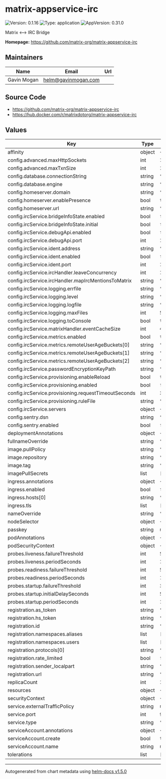 # matrix-appservice-irc

![Version: 0.1.16](https://img.shields.io/badge/Version-0.1.16-informational?style=flat-square) ![Type: application](https://img.shields.io/badge/Type-application-informational?style=flat-square) ![AppVersion: 0.31.0](https://img.shields.io/badge/AppVersion-0.31.0-informational?style=flat-square)

Matrix <--> IRC Bridge

**Homepage:** <https://github.com/matrix-org/matrix-appservice-irc>

## Maintainers

| Name | Email | Url |
| ---- | ------ | --- |
| Gavin Mogan | helm@gavinmogan.com |  |

## Source Code

* <https://github.com/matrix-org/matrix-appservice-irc>
* <https://hub.docker.com/r/matrixdotorg/matrix-appservice-irc>

## Values

| Key | Type | Default | Description |
|-----|------|---------|-------------|
| affinity | object | `{}` |  |
| config.advanced.maxHttpSockets | int | `1000` |  |
| config.advanced.maxTxnSize | int | `10000000` |  |
| config.database.connectionString | string | `"postgres://username:password@host:port/databasename"` |  |
| config.database.engine | string | `"postgres"` |  |
| config.homeserver.domain | string | `"localhost"` |  |
| config.homeserver.enablePresence | bool | `true` |  |
| config.homeserver.url | string | `"http://youhomeserver:8008"` |  |
| config.ircService.bridgeInfoState.enabled | bool | `false` |  |
| config.ircService.bridgeInfoState.initial | bool | `false` |  |
| config.ircService.debugApi.enabled | bool | `false` |  |
| config.ircService.debugApi.port | int | `11100` |  |
| config.ircService.ident.address | string | `"::"` |  |
| config.ircService.ident.enabled | bool | `false` |  |
| config.ircService.ident.port | int | `1113` |  |
| config.ircService.ircHandler.leaveConcurrency | int | `10` |  |
| config.ircService.ircHandler.mapIrcMentionsToMatrix | string | `"on"` |  |
| config.ircService.logging.errfile | string | `"errors.log"` |  |
| config.ircService.logging.level | string | `"debug"` |  |
| config.ircService.logging.logfile | string | `"debug.log"` |  |
| config.ircService.logging.maxFiles | int | `5` |  |
| config.ircService.logging.toConsole | bool | `true` |  |
| config.ircService.matrixHandler.eventCacheSize | int | `4096` |  |
| config.ircService.metrics.enabled | bool | `true` |  |
| config.ircService.metrics.remoteUserAgeBuckets[0] | string | `"1h"` |  |
| config.ircService.metrics.remoteUserAgeBuckets[1] | string | `"1d"` |  |
| config.ircService.metrics.remoteUserAgeBuckets[2] | string | `"1w"` |  |
| config.ircService.passwordEncryptionKeyPath | string | `"/config/passkey.pem"` |  |
| config.ircService.provisioning.enableReload | bool | `true` |  |
| config.ircService.provisioning.enabled | bool | `false` |  |
| config.ircService.provisioning.requestTimeoutSeconds | int | `300` |  |
| config.ircService.provisioning.ruleFile | string | `"./provisioning.rules.yaml"` |  |
| config.ircService.servers | object | `{}` |  |
| config.sentry.dsn | string | `"https://<key>@sentry.io/<project>"` |  |
| config.sentry.enabled | bool | `false` |  |
| deploymentAnnotations | object | `{}` |  |
| fullnameOverride | string | `""` |  |
| image.pullPolicy | string | `"IfNotPresent"` |  |
| image.repository | string | `"matrixdotorg/matrix-appservice-irc"` |  |
| image.tag | string | `"release-{{ .Chart.AppVersion }}"` |  |
| imagePullSecrets | list | `[]` |  |
| ingress.annotations | object | `{}` |  |
| ingress.enabled | bool | `false` |  |
| ingress.hosts[0] | string | `"chart-example.local"` |  |
| ingress.tls | list | `[]` |  |
| nameOverride | string | `""` |  |
| nodeSelector | object | `{}` |  |
| passkey | string | `nil` |  |
| podAnnotations | object | `{}` |  |
| podSecurityContext | object | `{}` |  |
| probes.liveness.failureThreshold | int | `5` |  |
| probes.liveness.periodSeconds | int | `10` |  |
| probes.readiness.failureThreshold | int | `5` |  |
| probes.readiness.periodSeconds | int | `10` |  |
| probes.startup.failureThreshold | int | `30` |  |
| probes.startup.initialDelaySeconds | int | `5` |  |
| probes.startup.periodSeconds | int | `10` |  |
| registration.as_token | string | `""` |  |
| registration.hs_token | string | `""` |  |
| registration.id | string | `"irc"` |  |
| registration.namespaces.aliases | list | `[]` |  |
| registration.namespaces.users | list | `[]` |  |
| registration.protocols[0] | string | `"irc"` |  |
| registration.rate_limited | bool | `false` |  |
| registration.sender_localpart | string | `"appservice-irc"` |  |
| registration.url | string | `"http://localhost:9999"` |  |
| replicaCount | int | `1` |  |
| resources | object | `{}` |  |
| securityContext | object | `{}` |  |
| service.externalTrafficPolicy | string | `nil` |  |
| service.port | int | `9999` |  |
| service.type | string | `"ClusterIP"` |  |
| serviceAccount.annotations | object | `{}` |  |
| serviceAccount.create | bool | `true` |  |
| serviceAccount.name | string | `nil` |  |
| tolerations | list | `[]` |  |

----------------------------------------------
Autogenerated from chart metadata using [helm-docs v1.5.0](https://github.com/norwoodj/helm-docs/releases/v1.5.0)
